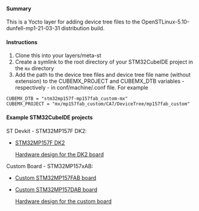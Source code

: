 #### Summary

This is a Yocto layer for adding device tree files to the OpenSTLinux-5.10-dunfell-mp1-21-03-31 distribution build.

#### Instructions

1. Clone this into your layers/meta-st
2. Create a symlink to the root directory of your STM32CubeIDE project in the `mx` directory
3. Add the path to the device tree files and device tree file name (without extension) to the CUBEMX_PROJECT and CUBEMX_DTB variables - respectively - in conf/machine/<layer>.conf file. For example
  
```
CUBEMX_DTB = "stm32mp157f-mp157fab_custom-mx"
CUBEMX_PROJECT = "mx/mp157fab_custom/CA7/DeviceTree/mp157fab_custom"
```  
  
#### Example STM32CubeIDE projects

ST Devkit - STM32MP157F DK2:
  
- [STM32MP157F DK2](https://github.com/cracked-machine/fdk2_161)
  
  [Hardware design for the DK2 board](https://www.st.com/en/evaluation-tools/stm32mp157f-dk2.html)

Custom Board - STM32MP157xAB:
  
- [Custom STM32MP157FAB board](https://github.com/cracked-machine/mp157fab_custom)
- [Custom STM32MP157DAB board](https://github.com/cracked-machine/mp157dab_custom)

  [Hardware design for the custom board](https://github.com/cracked-machine/STM32MP1_TestBoard_RevB)
